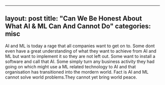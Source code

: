 
---
layout: post
title: "Can We Be Honest About What AI & ML Can And Cannot Do"
categories: misc
---

AI and ML is today a rage that all companies want to get on to. Some dont even have a great understanding of what they want to achieve from AI and ML but want to implement it so they are not left out. Some want to install a software and call that AI. Some simply turn any business activity they had going on which might use a ML related technology to AI and that organisation has transitioned into the mordern world. Fact is AI and ML cannot solve world problems.They cannot yet bring world peace.
